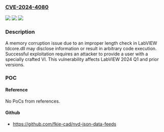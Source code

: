 ### [CVE-2024-4080](https://cve.mitre.org/cgi-bin/cvename.cgi?name=CVE-2024-4080)
![](https://img.shields.io/static/v1?label=Product&message=LabVIEW&color=blue)
![](https://img.shields.io/static/v1?label=Version&message=0%20&color=brightgreen)
![](https://img.shields.io/static/v1?label=Vulnerability&message=CWE-787%20Out-of-bounds%20Write&color=brightgreen)

### Description

A memory corruption issue due to an improper length check in LabVIEW tdcore.dll may disclose information or result in arbitrary code execution.  Successful exploitation requires an attacker to provide a user with a specially crafted VI.  This vulnerability affects LabVIEW 2024 Q1 and prior versions.

### POC

#### Reference
No PoCs from references.

#### Github
- https://github.com/fkie-cad/nvd-json-data-feeds

